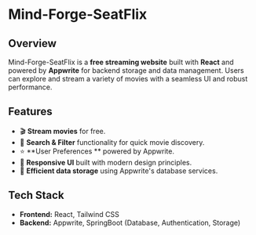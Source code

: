 # Mind-Forge-SeatFlix


## Overview
Mind-Forge-SeatFlix is a **free streaming website** built with **React** and powered by **Appwrite** for backend storage and data management. Users can explore and stream a variety of movies with a seamless UI and robust performance.

## Features
- 🎬 **Stream movies** for free.
- 🔎 **Search & Filter** functionality for quick movie discovery.
- ⭐ **User Preferences ** powered by Appwrite.
- 🎨 **Responsive UI** built with modern design principles.
- 📂 **Efficient data storage** using Appwrite's database services.

## Tech Stack
- **Frontend:** React, Tailwind CSS
- **Backend:** Appwrite, SpringBoot (Database, Authentication, Storage)

